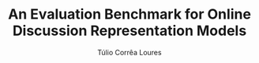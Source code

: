 ---
paperId: 49
author: Túlio Corrêa Loures
publicationauthor: Corrêa Loures, T.
title: An Evaluation Benchmark for Online Discussion Representation Models 
pdf: Poster_Correa_Tulio.pdf
poster: --
alt: --
type: Poster
topic: FAT
link: https://research.latinxinai.org/papers/neurips/2019/pdf/Poster_Correa_Tulio.pdf
conference: neurips
year: 2019
tags: neurips-2019
location: Vancouver, Canada
---